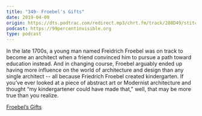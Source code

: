 ```yaml
---
title: "349- Froebel's Gifts"
date: 2019-04-09
origin: https://dts.podtrac.com/redirect.mp3/chrt.fm/track/288D49/stitcher.simplecastaudio.com/3bb687b0-04af-4257-90f1-39eef4e631b6/episodes/06e4dd5e-67c8-4599-9bd0-026b95663a66/audio/128/default.mp3?aid=rss_feed&awCollectionId=3bb687b0-04af-4257-90f1-39eef4e631b6&awEpisodeId=06e4dd5e-67c8-4599-9bd0-026b95663a66&feed=BqbsxVfO
podcast: https://99percentinvisible.org
type: podcast
---
```


<p>In the late 1700s, a young man named Freidrich Froebel was on track to become an architect when a friend convinced him to pursue a path toward education instead. And in changing course, Froebel arguably ended up having more influence on the world of architecture and design than any single architect -- all because Friedrich Froebel created kindergarten. If you’ve ever looked at a piece of abstract art or Modernist architecture and thought “my kindergartener could have made that,&#34; well, that may be more true than you realize.</p>
<p><a href="https://99percentinvisible.org/?p&#61;28568&amp;post_type&#61;episode">Froebel’s Gifts</a></p>